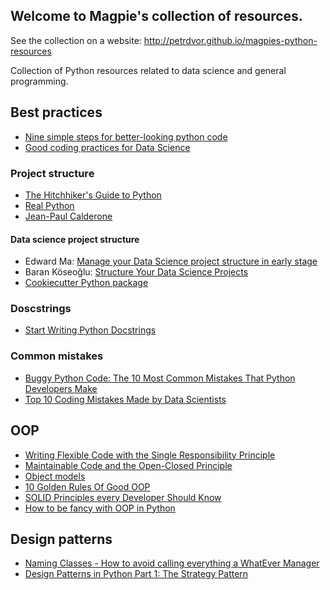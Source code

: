 ## Welcome to Magpie's collection of resources.

See the collection on a website:
http://petrdvor.github.io/magpies-python-resources

Collection of Python resources related to data science and general programming.

## Best practices
* [Nine simple steps for better-looking python code](https://towardsdatascience.com/nine-simple-steps-for-better-looking-python-code-87e5d9d3b1cf)
* [Good coding practices for Data Science](https://towardsdatascience.com/good-coding-practices-for-data-science-e9237783784c)

### Project structure

* [The Hitchhiker's Guide to Python](https://docs.python-guide.org/writing/structure/)
* [Real Python](https://realpython.com/python-application-layouts/)
* [Jean-Paul Calderone](http://as.ynchrono.us/2007/12/filesystem-structure-of-python-project_21.html)

#### Data science project structure

* Edward Ma: [Manage your Data Science project structure in early stage](https://towardsdatascience.com/manage-your-data-science-project-structure-in-early-stage-95f91d4d0600)
* Baran Köseoğlu: [Structure Your Data Science Projects](https://towardsdatascience.com/structure-your-data-science-projects-6c6c8653c16a)
* [Cookiecutter Python package](https://drivendata.github.io/cookiecutter-data-science/)

### Doscstrings

* [Start Writing Python Docstrings](https://medium.com/better-programming/the-guide-to-python-docstrings-3d40340e824b)

### Common mistakes

* [Buggy Python Code: The 10 Most Common Mistakes That Python Developers Make](https://www.toptal.com/python/top-10-mistakes-that-python-programmers-make)
* [Top 10 Coding Mistakes Made by Data Scientists](https://towardsdatascience.com/top-10-coding-mistakes-made-by-data-scientists-bb5bc82faaee)

## OOP

* [Writing Flexible Code with the Single Responsibility Principle](https://medium.com/@severinperez/writing-flexible-code-with-the-single-responsibility-principle-b71c4f3f883f)
* [Maintainable Code and the Open-Closed Principle](https://medium.com/@severinperez/maintainable-code-and-the-open-closed-principle-b088c737262)
* [Object models](https://eev.ee/blog/2017/11/28/object-models/)
* [10 Golden Rules Of Good OOP](https://www.codeproject.com/Articles/768052/Golden-Rules-Of-Good-OOP)
* [SOLID Principles every Developer Should Know](https://blog.bitsrc.io/solid-principles-every-developer-should-know-b3bfa96bb688)
* [How to be fancy with OOP in Python](https://towardsdatascience.com/how-to-be-fancy-with-python-part-2-70fab0a3e492)

## Design patterns

* [Naming Classes - How to avoid calling everything a WhatEver Manager](https://stackoverflow.com/questions/1866794/naming-classes-how-to-avoid-calling-everything-a-whatevermanager)
* [Design Patterns in Python Part 1: The Strategy Pattern](https://medium.com/@sheikhsajid/design-patterns-in-python-part-1-the-strategy-pattern-54b24897233e)
